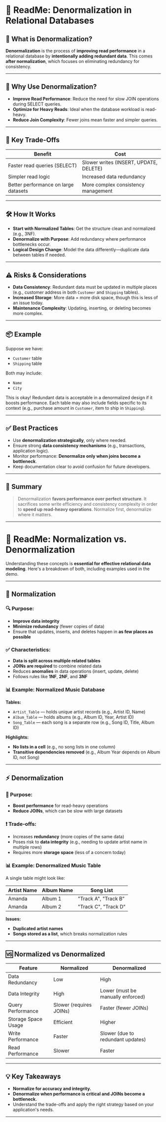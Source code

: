 # 📘 ReadMe: Denormalization in Relational Databases

## 🔄 What is Denormalization?

**Denormalization** is the process of **improving read performance** in a relational database by **intentionally adding redundant data**. This comes **after normalization**, which focuses on eliminating redundancy for consistency.

---

## 🚀 Why Use Denormalization?

* **Improve Read Performance**: Reduce the need for slow JOIN operations during SELECT queries.
* **Optimize for Heavy Reads**: Ideal when the database workload is read-heavy.
* **Reduce Join Complexity**: Fewer joins mean faster and simpler queries.

---

## 🔧 Key Trade-Offs

| Benefit                              | Cost                                   |
| ------------------------------------ | -------------------------------------- |
| Faster read queries (SELECT)         | Slower writes (INSERT, UPDATE, DELETE) |
| Simpler read logic                   | Increased data redundancy              |
| Better performance on large datasets | More complex consistency management    |

---

## 🛠️ How It Works

* **Start with Normalized Tables**: Get the structure clean and normalized (e.g., 3NF).
* **Denormalize with Purpose**: Add redundancy where performance bottlenecks occur.
* **Logical Design Change**: Model the data differently—duplicate data between tables if needed.

---

## ⚠️ Risks & Considerations

* **Data Consistency**: Redundant data must be updated in multiple places (e.g., customer address in both `Customer` and `Shipping` tables).
* **Increased Storage**: More data = more disk space, though this is less of an issue today.
* **Maintenance Complexity**: Updating, inserting, or deleting becomes more complex.

---

## 📦 Example

Suppose we have:

* `Customer` table
* `Shipping` table

Both may include:

* `Name`
* `City`

This is okay! Redundant data is acceptable in a denormalized design if it boosts performance. Each table may also include fields specific to its context (e.g., purchase amount in `Customer`, item to ship in `Shipping`).

---

## ✅ Best Practices

* Use **denormalization strategically**, only where needed.
* Ensure strong **data consistency mechanisms** (e.g., transactions, application logic).
* Monitor performance: **Denormalize only when joins become a bottleneck**.
* Keep documentation clear to avoid confusion for future developers.

---

## 🧠 Summary

> Denormalization **favors performance over perfect structure**. It sacrifices some write efficiency and consistency complexity in order to **speed up read-heavy operations**. Normalize first, denormalize where it matters.

---



# 📘 ReadMe: Normalization vs. Denormalization

Understanding these concepts is **essential for effective relational data modeling**. Here's a breakdown of both, including examples used in the demo.

---

## 🧹 **Normalization**

### 🔍 Purpose:

* **Improve data integrity**
* **Minimize redundancy** (fewer copies of data)
* Ensure that updates, inserts, and deletes happen in **as few places as possible**

### ✅ Characteristics:

* **Data is split across multiple related tables**
* **JOINs are required** to combine related data
* Reduces **anomalies** in data operations (insert, update, delete)
* Follows rules like **1NF**, **2NF**, and **3NF**

### 📊 Example: Normalized Music Database

**Tables:**

* `Artist_Table` — holds unique artist records (e.g., Artist ID, Name)
* `Album_Table` — holds albums (e.g., Album ID, Year, Artist ID)
* `Song_Table` — each song is a separate row (e.g., Song ID, Title, Album ID)

**Highlights:**

* **No lists in a cell** (e.g., no song lists in one column)
* **Transitive dependencies removed** (e.g., Album Year depends on Album ID, not Song)

---

## ⚡ **Denormalization**

### 🎯 Purpose:

* **Boost performance** for read-heavy operations
* **Reduce JOINs**, which can be slow with large datasets

### ❗ Trade-offs:

* Increases **redundancy** (more copies of the same data)
* Poses risk to **data integrity** (e.g., needing to update artist name in multiple rows)
* Requires more **storage space** (less of a concern today)

### 📊 Example: Denormalized Music Table

A single table might look like:

| Artist Name | Album Name | Song List            |
| ----------- | ---------- | -------------------- |
| Amanda      | Album 1    | "Track A", "Track B" |
| Amanda      | Album 2    | "Track C", "Track D" |

**Issues:**

* **Duplicated artist names**
* **Songs stored as a list**, which breaks normalization rules

---

## 🆚 Normalized vs Denormalized

| Feature             | Normalized              | Denormalized                      |
| ------------------- | ----------------------- | --------------------------------- |
| Data Redundancy     | Low                     | High                              |
| Data Integrity      | High                    | Lower (must be manually enforced) |
| Query Performance   | Slower (requires JOINs) | Faster (fewer JOINs)              |
| Storage Space Usage | Efficient               | Higher                            |
| Write Performance   | Faster                  | Slower (due to redundant updates) |
| Read Performance    | Slower                  | Faster                            |

---

## 💡 Key Takeaways

* **Normalize for accuracy and integrity.**
* **Denormalize when performance is critical and JOINs become a bottleneck.**
* Understand the trade-offs and apply the right strategy based on your application's needs.

---


